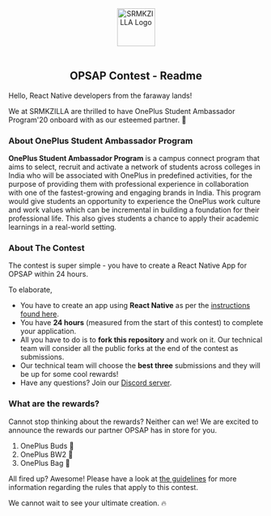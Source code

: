 <div align="center"><img align="center" alt="SRMKZILLA Logo" src="https://avatars2.githubusercontent.com/u/50284029?s=200&v=4" height="75" /></div>
<br />
<h2 align="center">OPSAP Contest - Readme</h2>

Hello, React Native developers from the faraway lands!

We at SRMKZILLA are thrilled to have OnePlus Student Ambassador Program'20 onboard with as our esteemed partner. 🎉

### About **OnePlus Student Ambassador Program**

**OnePlus Student Ambassador Program** is a campus connect program that aims to select, recruit and activate a network of students across colleges in India who will be associated with OnePlus in predefined activities, for the purpose of providing them with professional experience in collaboration with one of the fastest-growing and engaging brands in India. This program would give students an opportunity to experience the OnePlus work culture and work values which can be incremental in building a foundation for their professional life. This also gives students a chance to apply their academic learnings in a real-world setting.

### About **The Contest**

The contest is super simple - you have to create a React Native App for OPSAP within 24 hours.

To elaborate,

*   You have to create an app using **React Native** as per the [instructions found here](https://github.com/srm-kzilla/opsap/blob/main/INSTRUCTIONS.md).
*   You have **24 hours** (measured from the start of this contest) to complete your application.
*   All you have to do is to **fork this repository** and work on it. Our technical team will consider all the public forks at the end of the contest as submissions.
*   Our technical team will choose the **best three** submissions and they will be up for some cool rewards!
*   Have any questions? Join our [Discord server](https://discord.gg/NsDYz29).

### What are the rewards?

Cannot stop thinking about the rewards? Neither can we! We are excited to announce the rewards our partner OPSAP has in store for you.

1.  OnePlus Buds 🥇
2.  OnePlus BW2 🥈
3.  OnePlus Bag 🥉

All fired up? Awesome! Please have a look at [the guidelines](https://github.com/srm-kzilla/opsap/blob/main/GUIDELINES.md) for more information regarding the rules that apply to this contest.

We cannot wait to see your ultimate creation. 🔥
